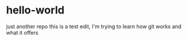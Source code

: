 # hello-world
just another repo
this is a test edit, I'm trying to learn how git works and what it offers
